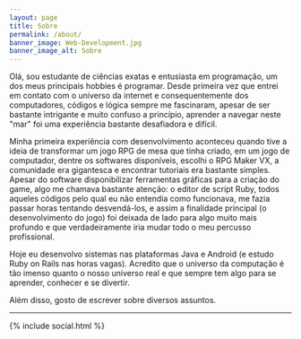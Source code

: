 ```yaml
---
layout: page
title: Sobre
permalink: /about/
banner_image: Web-Development.jpg
banner_image_alt: Sobre
---
```


Olá, sou estudante de ciências exatas e entusiasta em programação, um dos meus principais hobbies é programar. Desde primeira vez que entrei em contato com o universo da internet e consequentemente dos computadores, códigos e lógica sempre me fascinaram, apesar de ser bastante intrigante e muito confuso a princípio, aprender a navegar neste "mar" foi uma experiência bastante desafiadora e difícil.

Minha primeira experiência com desenvolvimento aconteceu quando tive a ideia de transformar um jogo RPG de mesa que tinha criado, em um jogo de computador, dentre os softwares disponíveis, escolhi o RPG Maker VX, a comunidade era gigantesca e encontrar tutoriais era bastante simples. Apesar do software disponibilizar ferramentas gráficas para a criação do game, algo me chamava bastante atenção: o editor de script Ruby, todos aqueles códigos pelo qual eu não entendia como funcionava, me fazia passar horas tentando desvendá-los, e assim a finalidade principal (o desenvolvimento do jogo) foi deixada de lado para algo muito mais profundo e que verdadeiramente iria mudar todo o meu percusso profissional.

Hoje eu desenvolvo sistemas nas plataformas Java e Android (e estudo Ruby on Rails nas horas vagas). Acredito que o universo da computação é tão imenso quanto o nosso universo real e que sempre tem algo para se aprender, conhecer e se divertir.

Além disso, gosto de escrever sobre diversos assuntos.

---

{% include social.html %}

[pw]: http://processwire.com
[jekyll]: http://jekyllrb.com
